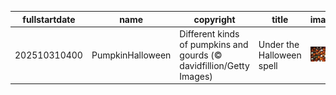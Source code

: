 |fullstartdate|name|copyright|title|image|
|--|--|--|--|--|
202510310400|PumpkinHalloween|Different kinds of pumpkins and gourds (© davidfillion/Getty Images)|Under the Halloween spell|![](/en-CA/2025/11/202510310400PumpkinHalloween.jpg)|
